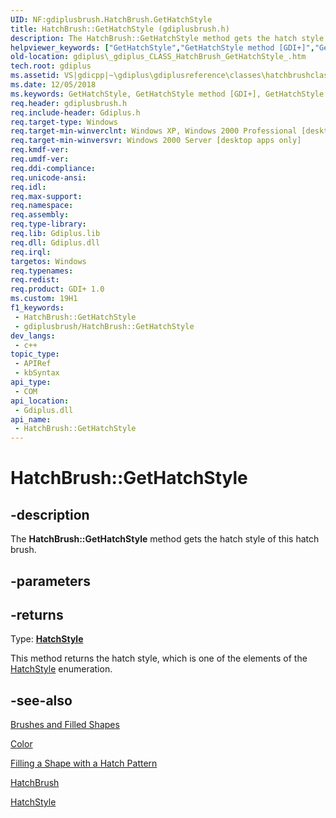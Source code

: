 ```yaml
---
UID: NF:gdiplusbrush.HatchBrush.GetHatchStyle
title: HatchBrush::GetHatchStyle (gdiplusbrush.h)
description: The HatchBrush::GetHatchStyle method gets the hatch style of this hatch brush.
helpviewer_keywords: ["GetHatchStyle","GetHatchStyle method [GDI+]","GetHatchStyle method [GDI+]","HatchBrush class","HatchBrush class [GDI+]","GetHatchStyle method","HatchBrush.GetHatchStyle","HatchBrush::GetHatchStyle","_gdiplus_CLASS_HatchBrush_GetHatchStyle_","gdiplus._gdiplus_CLASS_HatchBrush_GetHatchStyle_"]
old-location: gdiplus\_gdiplus_CLASS_HatchBrush_GetHatchStyle_.htm
tech.root: gdiplus
ms.assetid: VS|gdicpp|~\gdiplus\gdiplusreference\classes\hatchbrushclass\hatchbrushmethods\gethatchstyle.htm
ms.date: 12/05/2018
ms.keywords: GetHatchStyle, GetHatchStyle method [GDI+], GetHatchStyle method [GDI+],HatchBrush class, HatchBrush class [GDI+],GetHatchStyle method, HatchBrush.GetHatchStyle, HatchBrush::GetHatchStyle, _gdiplus_CLASS_HatchBrush_GetHatchStyle_, gdiplus._gdiplus_CLASS_HatchBrush_GetHatchStyle_
req.header: gdiplusbrush.h
req.include-header: Gdiplus.h
req.target-type: Windows
req.target-min-winverclnt: Windows XP, Windows 2000 Professional [desktop apps only]
req.target-min-winversvr: Windows 2000 Server [desktop apps only]
req.kmdf-ver: 
req.umdf-ver: 
req.ddi-compliance: 
req.unicode-ansi: 
req.idl: 
req.max-support: 
req.namespace: 
req.assembly: 
req.type-library: 
req.lib: Gdiplus.lib
req.dll: Gdiplus.dll
req.irql: 
targetos: Windows
req.typenames: 
req.redist: 
req.product: GDI+ 1.0
ms.custom: 19H1
f1_keywords:
 - HatchBrush::GetHatchStyle
 - gdiplusbrush/HatchBrush::GetHatchStyle
dev_langs:
 - c++
topic_type:
 - APIRef
 - kbSyntax
api_type:
 - COM
api_location:
 - Gdiplus.dll
api_name:
 - HatchBrush::GetHatchStyle
---
```


# HatchBrush::GetHatchStyle


## -description

The <b>HatchBrush::GetHatchStyle</b> method gets the hatch style of this hatch brush.

## -parameters

## -returns

Type: <b><a href="/windows/desktop/api/gdiplusenums/ne-gdiplusenums-hatchstyle">HatchStyle</a></b>

This method returns the hatch style, which is one of the elements of the <a href="/windows/desktop/api/gdiplusenums/ne-gdiplusenums-hatchstyle">HatchStyle</a> enumeration.

## -see-also

<a href="/windows/desktop/gdiplus/-gdiplus-brushes-and-filled-shapes-about">Brushes and Filled Shapes</a>



<a href="/windows/desktop/api/gdipluscolor/nl-gdipluscolor-color">Color</a>



<a href="/windows/desktop/gdiplus/-gdiplus-filling-a-shape-with-a-hatch-pattern-use">Filling a Shape with a Hatch Pattern</a>



<a href="/windows/desktop/api/gdiplusbrush/nl-gdiplusbrush-hatchbrush">HatchBrush</a>



<a href="/windows/desktop/api/gdiplusenums/ne-gdiplusenums-hatchstyle">HatchStyle</a>

